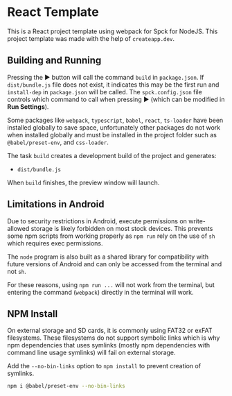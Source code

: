 # React Template

This is a React project template using webpack for Spck for NodeJS. This project template was made with the help of `createapp.dev`.

## Building and Running

Pressing the ▶ button will call the command `build` in `package.json`.  If `dist/bundle.js` file does not exist, it indicates this may be the first run and `install-dep` in `package.json` will be called. The `spck.config.json` file controls which command to call when pressing ▶ (which can be modified in **Run Settings**).

Some packages like `webpack`, `typescript`, `babel`, `react`, `ts-loader` have been installed globally to save space, unfortunately other packages do not work when installed globally and must be installed in the project folder such as `@babel/preset-env`, and `css-loader`.

The task `build` creates a development build of the project and generates:

- `dist/bundle.js`

When `build` finishes, the preview window will launch.

## Limitations in Android

Due to security restrictions in Android, execute permissions on write-allowed storage is likely forbidden on most stock devices. This prevents some npm scripts from working properly as `npm run` rely on the use of `sh` which requires exec permissions.

The `node` program is also built as a shared library for compatibility with future versions of Android and can only be accessed from the terminal and not `sh`.

For these reasons, using `npm run ...` will not work from the terminal, but entering the command (`webpack`) directly in the terminal will work.

## NPM Install

On external storage and SD cards, it is commonly using FAT32 or exFAT filesystems. These filesystems do not support symbolic links which is why npm dependencies that uses symlinks (mostly npm dependencies with command line usage symlinks) will fail on external storage.

Add the `--no-bin-links` option to `npm install` to prevent creation of symlinks.

```bash
npm i @babel/preset-env --no-bin-links
```
